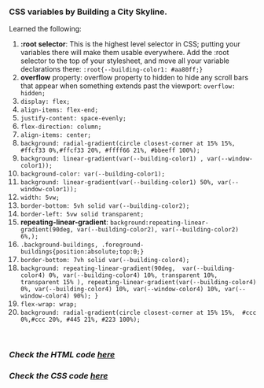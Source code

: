 ### CSS variables by Building a City Skyline.

Learned the following:
1. **:root selector**: This is the highest level selector in CSS; putting your variables there will make them usable everywhere. Add the :root selector to the top of your stylesheet, and move all your variable declarations there: `:root{--building-color1: #aa80ff;}`
2. **overflow** property: overflow property to hidden to hide any scroll bars that appear when something extends past the viewport: `overflow: hidden;`
3. `display: flex;`
4. `align-items: flex-end;`
5. `justify-content: space-evenly;`
6. `flex-direction: column;`
7. `align-items: center;`
8. `background: radial-gradient(circle closest-corner at 15% 15%,  #ffcf33 0%,#ffcf33 20%, #ffff66 21%, #bbeeff 100%);`
9. `background: linear-gradient(var(--building-color1) , var(--window-color1));`
10. `background-color: var(--building-color1);`
11. `background: linear-gradient(var(--building-color1) 50%, var(--window-color1));`
12. `width: 5vw;`
13. `border-bottom: 5vh solid var(--building-color2);`
14. `border-left: 5vw solid transparent;`
15. **repeating-linear-gradient**: `background:repeating-linear-gradient(90deg, var(--building-color2), var(--building-color2) 6%,);`
16. `.background-buildings, .foreground-buildings{position:absolute;top:0;}`
17. `border-bottom: 7vh solid var(--building-color4);`
18. `background: repeating-linear-gradient(90deg, 
   var(--building-color4) 0%,
   var(--building-color4) 10%,
   transparent 10%,
   transparent 15%
   ),
   repeating-linear-gradient(var(--building-color4) 0%, var(--building-color4) 10%, var(--window-color4) 10%, var(--window-color4) 90%);
}`
19. `flex-wrap: wrap;`
20. `background: radial-gradient(circle closest-corner at 15% 15%,  #ccc 0%,#ccc 20%, #445 21%, #223 100%);`

<br>

### <i>Check the HTML code [here](./index.html)</i>  
### <i>Check the CSS code [here](./styles.css)</i>